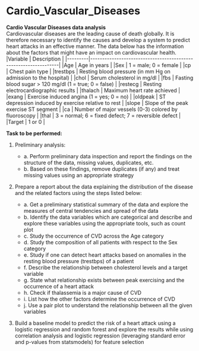 # Cardio_Vascular_Diseases
**Cardio Vascular Diseases data analysis**  
Cardiovascular diseases are the leading cause of death globally. It is therefore necessary to identify the causes and develop a system to predict heart attacks in an effective manner. The data below has the information about the factors that might have an impact on cardiovascular health. 
|Variable	|	Description                                                     |
|---------|-----------------------------------------------------------------|
|Age		  |	Age in years							                                      |
|Sex		  |	1 = male; 0 = female						                                |
|cp		    |	Chest pain type						                                      |
|trestbps	|	Resting blood pressure (in mm Hg on admission to the hospital)	|
|chol		  |	Serum cholesterol in mg/dl					                            |
|fbs		  |	Fasting blood sugar > 120 mg/dl (1 = true; 0 = false)		        |
|restecg	|	Resting electrocardiographic results				                    |
|thalach	|	Maximum heart rate achieved					                            |
|exang		|	Exercise induced angina (1 = yes; 0 = no)			                  |
|oldpeak	|	ST depression induced by exercise relative to rest		          |
|slope		|	Slope of the peak exercise ST segment				                    |
|ca		    |	Number of major vessels (0-3) colored by fluoroscopy		        |
|thal		  |	3 = normal; 6 = fixed defect; 7 = reversible defect		          |
|Target		|	1 or 0								                                          |


**Task to be performed:**
1.	Preliminary analysis:
    - a.  Perform preliminary data inspection and report the findings on the structure of the data, missing values, duplicates, etc.
    - b.  Based on these findings, remove duplicates (if any) and treat missing values using an appropriate strategy

2.	Prepare a report about the data explaining the distribution of the disease and the related factors using the steps listed below:
    - a.  Get a preliminary statistical summary of the data and explore the measures of central tendencies and spread of the data
    - b.	Identify the data variables which are categorical and describe and explore these variables using the appropriate tools, such as count plot 
    - c.	Study the occurrence of CVD across the Age category
    - d.	Study the composition of all patients with respect to the Sex category
    - e.	Study if one can detect heart attacks based on anomalies in the resting blood pressure (trestbps) of a patient
    - f.	Describe the relationship between cholesterol levels and a target variable
    - g.	State what relationship exists between peak exercising and the occurrence of a heart attack
    - h.	Check if thalassemia is a major cause of CVD
    - i.	List how the other factors determine the occurrence of CVD
    - j.	Use a pair plot to understand the relationship between all the given variables
3.	Build a baseline model to predict the risk of a heart attack using a logistic regression and random forest and explore the results while using correlation analysis and logistic regression (leveraging standard error and p-values from statsmodels) for feature selection
